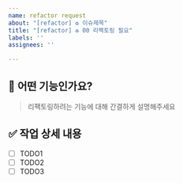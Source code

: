 ```yaml
---
name: refactor request
about: "[refactor] ♻️ 이슈제목"
title: "[refactor] ♻️ 00 리팩토링 필요"
labels: ''
assignees: ''

---
```


## 📝 어떤 기능인가요?
> 리팩토링하려는 기능에 대해 간결하게 설명해주세요

## ✅ 작업 상세 내용
- [ ] TODO1
- [ ] TODO2
- [ ] TODO3
